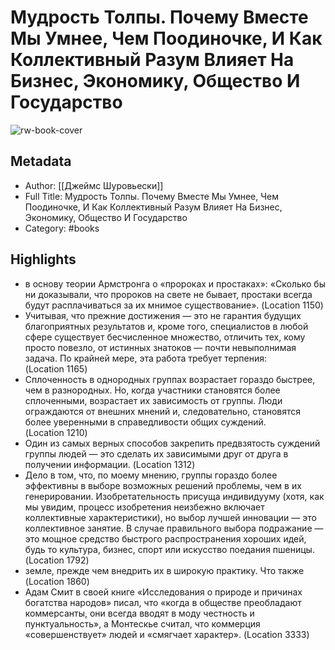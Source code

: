 # Мудрость Толпы. Почему Вместе Мы Умнее, Чем Поодиночке, И Как Коллективный Разум Влияет На Бизнес, Экономику, Общество И Государство

![rw-book-cover](https://readwise-assets.s3.amazonaws.com/static/images/default-book-icon-2.dae1dc4d332b.png)

## Metadata
- Author: [[Джеймс Шуровьески]]
- Full Title: Мудрость Толпы. Почему Вместе Мы Умнее, Чем Поодиночке, И Как Коллективный Разум Влияет На Бизнес, Экономику, Общество И Государство
- Category: #books

## Highlights
- в основу теории Армстронга о «пророках и простаках»: «Сколько бы ни доказывали, что пророков на свете не бывает, простаки всегда будут расплачиваться за их мнимое существование». (Location 1150)
- Учитывая, что прежние достижения — это не гарантия будущих благоприятных результатов и, кроме того, специалистов в любой сфере существует бесчисленное множество, отличить тех, кому просто повезло, от истинных знатоков — почти невыполнимая задача. По крайней мере, эта работа требует терпения: (Location 1165)
- Сплоченность в однородных группах возрастает гораздо быстрее, чем в разнородных. Но, когда участники становятся более сплоченными, возрастает их зависимость от группы. Люди ограждаются от внешних мнений и, следовательно, становятся более уверенными в справедливости общих суждений. (Location 1210)
- Один из самых верных способов закрепить предвзятость суждений группы людей — это сделать их зависимыми друг от друга в получении информации. (Location 1312)
- Дело в том, что, по моему мнению, группы гораздо более эффективны в выборе возможных решений проблемы, чем в их генерировании. Изобретательность присуща индивидууму (хотя, как мы увидим, процесс изобретения неизбежно включает коллективные характеристики), но выбор лучшей инновации — это коллективное занятие. В случае правильного выбора подражание — это мощное средство быстрого распространения хороших идей, будь то культура, бизнес, спорт или искусство поедания пшеницы. (Location 1792)
- земле, прежде чем внедрить их в широкую практику. Что также (Location 1860)
- Адам Смит в своей книге «Исследования о природе и причинах богатства народов» писал, что «когда в обществе преобладают коммерсанты, они всегда вводят в моду честность и пунктуальность», а Монтескье считал, что коммерция «совершенствует» людей и «смягчает характер». (Location 3333)
